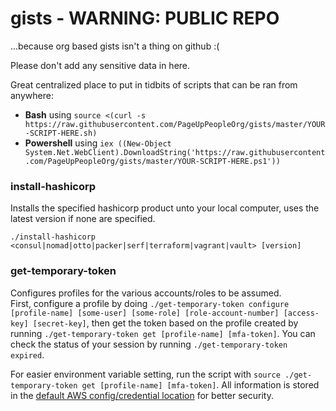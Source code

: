 # gists - WARNING: PUBLIC REPO
...because org based gists isn't a thing on github :(

Please don't add any sensitive data in here.

Great centralized place to put in tidbits of scripts that can be ran from anywhere:

* **Bash** using `source <(curl -s https://raw.githubusercontent.com/PageUpPeopleOrg/gists/master/YOUR-SCRIPT-HERE.sh)`
* **Powershell** using `iex ((New-Object System.Net.WebClient).DownloadString('https://raw.githubusercontent.com/PageUpPeopleOrg/gists/master/YOUR-SCRIPT-HERE.ps1'))`

### install-hashicorp

Installs the specified hashicorp product unto your local computer, uses the latest version if none are specified.

`./install-hashicorp <consul|nomad|otto|packer|serf|terraform|vagrant|vault> [version]`

### get-temporary-token

Configures profiles for the various accounts/roles to be assumed.  
First, configure a profile by doing `./get-temporary-token configure [profile-name] [some-user] [some-role] [role-account-number] [access-key] [secret-key]`, then get the token based on the profile created by running `./get-temporary-token get [profile-name] [mfa-token]`.
You can check the status of your session by running `./get-temporary-token expired`.

For easier environment variable setting, run the script with `source ./get-temporary-token get [profile-name] [mfa-token]`.
All information is stored in the [default AWS config/credential location](https://docs.aws.amazon.com/cli/latest/userguide/cli-config-files.html) for better security.